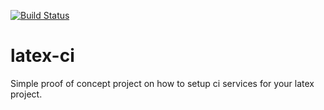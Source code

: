 [![Build Status](https://travis-ci.org/jankapunkt/latex-ci.svg?branch=master)](https://travis-ci.org/jankapunkt/latex-ci)

# latex-ci
Simple proof of concept project on how to setup ci services for your latex project.
